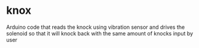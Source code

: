 knox
====

Arduino code that reads the knock using vibration sensor and drives the solenoid so that it will knock back with the same amount of knocks input by user
